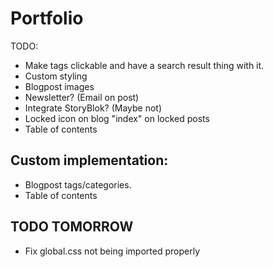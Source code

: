 # Portfolio

TODO:
- Make tags clickable and have a search result thing with it.
- Custom styling
- Blogpost images
- Newsletter? (Email on post)
- Integrate StoryBlok? (Maybe not)
- Locked icon on blog "index" on locked posts
- Table of contents


## Custom implementation:
- Blogpost tags/categories.
- Table of contents

## TODO TOMORROW
- Fix global.css not being imported properly